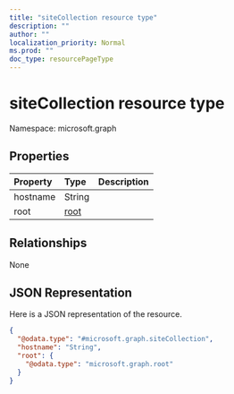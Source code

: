 ```yaml
---
title: "siteCollection resource type"
description: ""
author: ""
localization_priority: Normal
ms.prod: ""
doc_type: resourcePageType
---
```


# siteCollection resource type


Namespace: microsoft.graph



## Properties
|Property|Type|Description|
|:---|:---|:---|
|hostname|String||
|root|[root](../resources/root.md)||

## Relationships
None

## JSON Representation
Here is a JSON representation of the resource.
<!-- {
  "blockType": "resource",
  "@odata.type": "microsoft.graph.siteCollection"
}
-->
``` json
{
  "@odata.type": "#microsoft.graph.siteCollection",
  "hostname": "String",
  "root": {
    "@odata.type": "microsoft.graph.root"
  }
}
```

